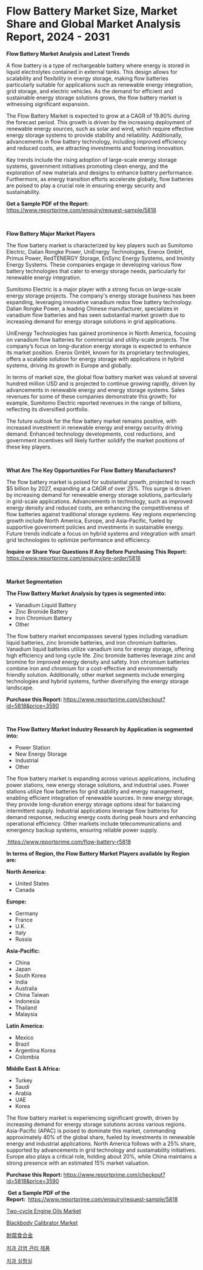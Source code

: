 <p><h1>Flow Battery Market Size, Market Share and Global Market Analysis Report, 2024 - 2031</h1></p><p><strong>Flow Battery Market Analysis and Latest Trends</strong></p>
<p><p>A flow battery is a type of rechargeable battery where energy is stored in liquid electrolytes contained in external tanks. This design allows for scalability and flexibility in energy storage, making flow batteries particularly suitable for applications such as renewable energy integration, grid storage, and electric vehicles. As the demand for efficient and sustainable energy storage solutions grows, the flow battery market is witnessing significant expansion.</p><p>The Flow Battery Market is expected to grow at a CAGR of 19.80% during the forecast period. This growth is driven by the increasing deployment of renewable energy sources, such as solar and wind, which require effective energy storage systems to provide stability and reliability. Additionally, advancements in flow battery technology, including improved efficiency and reduced costs, are attracting investments and fostering innovation. </p><p>Key trends include the rising adoption of large-scale energy storage systems, government initiatives promoting clean energy, and the exploration of new materials and designs to enhance battery performance. Furthermore, as energy transition efforts accelerate globally, flow batteries are poised to play a crucial role in ensuring energy security and sustainability.</p></p>
<p><strong>Get a Sample PDF of the Report:&nbsp;</strong> <a href="https://www.reportprime.com/enquiry/request-sample/5818">https://www.reportprime.com/enquiry/request-sample/5818</a></p>
<p>&nbsp;</p>
<p><strong>Flow Battery Major Market Players</strong></p>
<p><p>The flow battery market is characterized by key players such as Sumitomo Electric, Dalian Rongke Power, UniEnergy Technologies, Enerox GmbH, Primus Power, RedTENERGY Storage, EnSync Energy Systems, and Invinity Energy Systems. These companies engage in developing various flow battery technologies that cater to energy storage needs, particularly for renewable energy integration.</p><p>Sumitomo Electric is a major player with a strong focus on large-scale energy storage projects. The company's energy storage business has been expanding, leveraging innovative vanadium redox flow battery technology. Dalian Rongke Power, a leading Chinese manufacturer, specializes in vanadium flow batteries and has seen substantial market growth due to increasing demand for energy storage solutions in grid applications.</p><p>UniEnergy Technologies has gained prominence in North America, focusing on vanadium flow batteries for commercial and utility-scale projects. The company’s focus on long-duration energy storage is expected to enhance its market position. Enerox GmbH, known for its proprietary technologies, offers a scalable solution for energy storage with applications in hybrid systems, driving its growth in Europe and globally.</p><p>In terms of market size, the global flow battery market was valued at several hundred million USD and is projected to continue growing rapidly, driven by advancements in renewable energy and energy storage systems. Sales revenues for some of these companies demonstrate this growth; for example, Sumitomo Electric reported revenues in the range of billions, reflecting its diversified portfolio.</p><p>The future outlook for the flow battery market remains positive, with increased investment in renewable energy and energy security driving demand. Enhanced technology developments, cost reductions, and government incentives will likely further solidify the market positions of these key players.</p></p>
<p>&nbsp;</p>
<p><strong>What Are The Key Opportunities For Flow Battery Manufacturers?</strong></p>
<p><p>The flow battery market is poised for substantial growth, projected to reach $5 billion by 2027, expanding at a CAGR of over 25%. This surge is driven by increasing demand for renewable energy storage solutions, particularly in grid-scale applications. Advancements in technology, such as improved energy density and reduced costs, are enhancing the competitiveness of flow batteries against traditional storage systems. Key regions experiencing growth include North America, Europe, and Asia-Pacific, fueled by supportive government policies and investments in sustainable energy. Future trends indicate a focus on hybrid systems and integration with smart grid technologies to optimize performance and efficiency.</p></p>
<p><strong>Inquire or Share Your Questions If Any Before Purchasing This Report:</strong> <a href="https://www.reportprime.com/enquiry/pre-order/5818">https://www.reportprime.com/enquiry/pre-order/5818</a></p>
<p>&nbsp;</p>
<p><strong>Market Segmentation</strong></p>
<p><strong>The Flow Battery Market Analysis by types is segmented into:</strong></p>
<p><ul><li>Vanadium Liquid Battery</li><li>Zinc Bromide Battery</li><li>Iron Chromium Battery</li><li>Other</li></ul></p>
<p><p>The flow battery market encompasses several types including vanadium liquid batteries, zinc bromide batteries, and iron chromium batteries. Vanadium liquid batteries utilize vanadium ions for energy storage, offering high efficiency and long cycle life. Zinc bromide batteries leverage zinc and bromine for improved energy density and safety. Iron chromium batteries combine iron and chromium for a cost-effective and environmentally friendly solution. Additionally, other market segments include emerging technologies and hybrid systems, further diversifying the energy storage landscape.</p></p>
<p><strong>Purchase this Report:&nbsp;</strong><a href="https://www.reportprime.com/checkout?id=5818&price=3590">https://www.reportprime.com/checkout?id=5818&price=3590</a></p>
<p>&nbsp;</p>
<p><strong>The Flow Battery Market Industry Research by Application is segmented into:</strong></p>
<p><ul><li>Power Station</li><li>New Energy Storage</li><li>Industrial</li><li>Other</li></ul></p>
<p><p>The flow battery market is expanding across various applications, including power stations, new energy storage solutions, and industrial uses. Power stations utilize flow batteries for grid stability and energy management, enabling efficient integration of renewable sources. In new energy storage, they provide long-duration energy storage options ideal for balancing intermittent supply. Industrial applications leverage flow batteries for demand response, reducing energy costs during peak hours and enhancing operational efficiency. Other markets include telecommunications and emergency backup systems, ensuring reliable power supply.</p></p>
<p><a href="https://www.reportprime.com/flow-battery-r5818">&nbsp;https://www.reportprime.com/flow-battery-r5818</a></p>
<p><strong>In terms of Region, the Flow Battery Market Players available by Region are:</strong></p>
<p>
    <p> <strong> North America: </strong>
        <ul>
            <li>United States</li>
            <li>Canada</li>
        </ul>
        </p> 
    <p> <strong> Europe: </strong>
        <ul>
            <li>Germany</li>
            <li>France</li>
            <li>U.K.</li>
            <li>Italy</li>
            <li>Russia</li>
        </ul>
        </p> 
    <p> <strong> Asia-Pacific: </strong>
        <ul>
            <li>China</li>
            <li>Japan</li>
            <li>South Korea</li>
            <li>India</li>
            <li>Australia</li>
            <li>China Taiwan</li>
            <li>Indonesia</li>
            <li>Thailand</li>
            <li>Malaysia</li>
        </ul>
        </p> 
    <p> <strong> Latin America: </strong>
        <ul>
            <li>Mexico</li>
            <li>Brazil</li>
            <li>Argentina Korea</li>
            <li>Colombia</li>
        </ul>
        </p> 
    <p> <strong> Middle East & Africa: </strong>
        <ul>
            <li>Turkey</li>
            <li>Saudi</li>
            <li>Arabia</li>
            <li>UAE</li>
            <li>Korea</li>
        </ul>
    </p>
    </p>
<p><p>The flow battery market is experiencing significant growth, driven by increasing demand for energy storage solutions across various regions. Asia-Pacific (APAC) is poised to dominate this market, commanding approximately 40% of the global share, fueled by investments in renewable energy and industrial applications. North America follows with a 25% share, supported by advancements in grid technology and sustainability initiatives. Europe also plays a critical role, holding about 20%, while China maintains a strong presence with an estimated 15% market valuation.</p></p>
<p><strong>Purchase this Report: </strong><a href="https://www.reportprime.com/checkout?id=5818&price=3590">https://www.reportprime.com/checkout?id=5818&price=3590</a></p>
<p>&nbsp;<strong>Get a Sample PDF of the Report:&nbsp;&nbsp;</strong><a href="https://www.reportprime.com/enquiry/request-sample/5818">https://www.reportprime.com/enquiry/request-sample/5818</a></p>
<p><strong></strong></p>
<p><p><a href="https://issuu.com/reportprime-2/docs/two-cycle-engine-oils-market-size-2_2290312a7fefa1">Two-cycle Engine Oils Market</a></p><p><a href="https://medium.com/@dfght5g/exploring-blackbody-calibrator-market-dynamics-revenue-analysis-and-growth-projections-in-the-b245f395b77c">Blackbody Calibrator Market</a></p><p><a href="https://medium.com/@reyeshowell655/%E8%85%90%E9%A3%9F%E8%80%90%E6%80%A7%E5%90%88%E9%87%91%E5%B8%82%E5%A0%B4%E6%A6%82%E8%A6%81-2024%E5%B9%B4%E3%81%8B%E3%82%892031%E5%B9%B4%E3%81%BE%E3%81%A7%E3%81%AE%E3%82%B0%E3%83%AD%E3%83%BC%E3%83%90%E3%83%AB%E5%B8%82%E5%A0%B4%E3%83%88%E3%83%AC%E3%83%B3%E3%83%89%E3%81%A8%E5%B0%86%E6%9D%A5%E3%81%AE%E5%B1%95%E6%9C%9B-cc39ab7a88e4">耐腐食合金</a></p><p><a href="https://medium.com/@ransomjohns73/%EA%B8%80%EB%A1%9C%EB%B2%8C-%EC%B9%98%EA%B3%BC-%EA%B0%90%EC%97%BC-%ED%86%B5%EC%A0%9C-%EC%A0%9C%ED%92%88-%EC%8B%9C%EC%9E%A5%EC%9D%98-%EC%8B%9C%EC%9E%A5-%EB%8F%99%ED%96%A5-%EC%98%88%EC%B8%A1-%EB%B0%8F-%EB%B6%84%EC%84%9D-2024-2031-6d3e6f371ac3">치과 감염 관리 제품</a></p><p><a href="https://medium.com/@ransomjohns73/%EA%B8%80%EB%A1%9C%EB%B2%8C-%EC%B9%98%EA%B3%BC-%EC%8B%A4%ED%97%98%EC%8B%A4-%EC%8B%9C%EC%9E%A5-%EB%B6%84%EC%84%9D-%EC%A3%BC%EC%9A%94-%EC%8B%9C%EC%9E%A5-%EB%8F%99%ED%96%A5-%EB%B0%8F-%ED%96%A5%ED%9B%84-%EC%A0%84%EB%A7%9D-2024-2031-b93d156fa279">치과 실험실</a></p></p>
